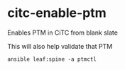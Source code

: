 # citc-enable-ptm
Enables PTM in CiTC from blank slate

This will also help validate that PTM 

`ansible leaf:spine -a ptmctl`
